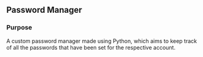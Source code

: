 ## Password Manager

### Purpose

A custom password manager made using Python, which aims to keep track of all the passwords that have been set for the respective account.
